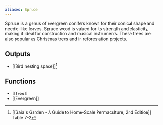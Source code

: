 ```yaml
---
aliases: Spruce
---
```

Spruce is a genus of evergreen conifers known for their conical shape and needle-like leaves. Spruce wood is valued for its strength and elasticity, making it ideal for construction and musical instruments. These trees are also popular as Christmas trees and in reforestation projects.
## Outputs
- [[Bird nesting space]][^1]

## Functions
- [[Tree]]
- [[Evergreen]]

[^1]: [[Gaia's Garden - A Guide to Home-Scale Permaculture, 2nd Edition]] Table 7-2